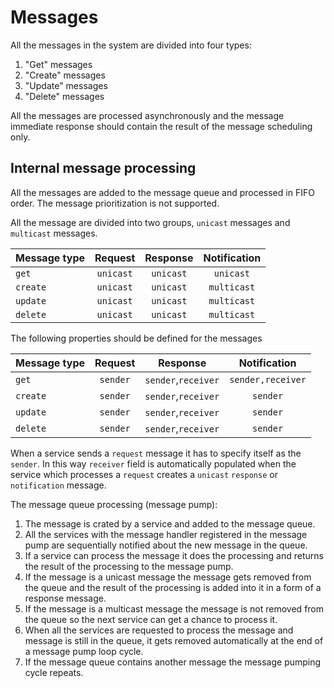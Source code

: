 # Messages

All the messages in the system are divided into four types:
1. "Get" messages
2. "Create" messages
3. "Update" messages
4. "Delete" messages

All the messages are processed asynchronously and the message immediate response should contain the result of the message scheduling only.

## Internal message processing
All the messages are added to the message queue and processed in FIFO order. The message prioritization is not supported.

All the message are divided into two groups, `unicast` messages and `multicast` messages.

|Message type|Request|Response|Notification|
|---------|:-------:|:--------:|:------------:|
|`get`|`unicast`|`unicast`|`unicast`|
|`create`|`unicast`|`unicast`|`multicast`|
|`update`|`unicast`|`unicast`|`multicast`|
|`delete`|`unicast`|`unicast`|`multicast`|

The following properties should be defined for the messages

|Message type|Request|Response|Notification|
|---------|:-------:|:--------:|:------------:|
|`get`|`sender`|`sender`,`receiver`|`sender,receiver`|
|`create`|`sender`|`sender`,`receiver`|`sender`|
|`update`|`sender`|`sender`,`receiver`|`sender`|
|`delete`|`sender`|`sender`,`receiver`|`sender`|

When a service sends a `request` message it has to specify itself as the `sender`. In this way `receiver` field is automatically populated when the service which processes a `request` creates a `unicast` `response` or `notification` message.

The message queue processing (message pump):
1. The message is crated by a service and added to the message queue.
2. All the services with the message handler registered in the message pump are sequentially notified about the new message in the queue.
3. If a service can process the message it does the processing and returns the result of the processing to the message pump.
4. If the message is a unicast message the message gets removed from the queue and the result of the processing is added into it in a form of a response message.
5. If the message is a multicast message the message is not removed from the queue so the next service can get a chance to process it.
6. When all the services are requested to process the message and message is still in the queue, it gets removed automatically at the end of a message pump loop cycle.
7. If the message queue contains another message the message pumping cycle repeats.
